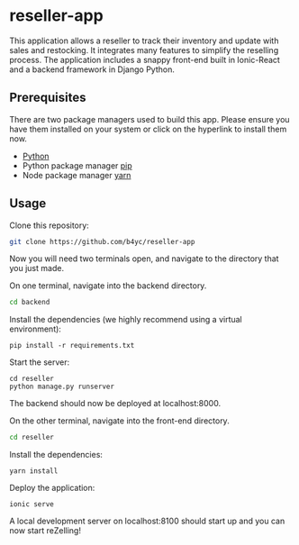 # reseller-app

This application allows a reseller to track their inventory and update with sales and restocking. It integrates many features to simplify the reselling process. The application includes a snappy front-end built in Ionic-React and a backend framework in Django Python.

## Prerequisites
There are two package managers used to build this app. Please ensure you have them installed on your system or click on the hyperlink to install them now.
* [Python](https://www.python.org/downloads/)
* Python package manager [pip](https://pip.pypa.io/en/stable/)
* Node package manager [yarn](https://classic.yarnpkg.com/en/docs/install/)

## Usage

Clone this repository:
```bash
git clone https://github.com/b4yc/reseller-app
```
Now you will need two terminals open, and navigate to the directory that you just made. 

On one terminal, navigate into the backend directory.
```bash
cd backend
```
Install the dependencies (we highly recommend using a virtual environment):
```
pip install -r requirements.txt
```
Start the server:
```
cd reseller
python manage.py runserver
```
The backend should now be deployed at localhost:8000.

On the other terminal, navigate into the front-end directory. 
```bash
cd reseller
```
Install the dependencies:
```
yarn install
```
Deploy the application:
```
ionic serve
```
A local development server on localhost:8100 should start up and you can now start reZelling!
